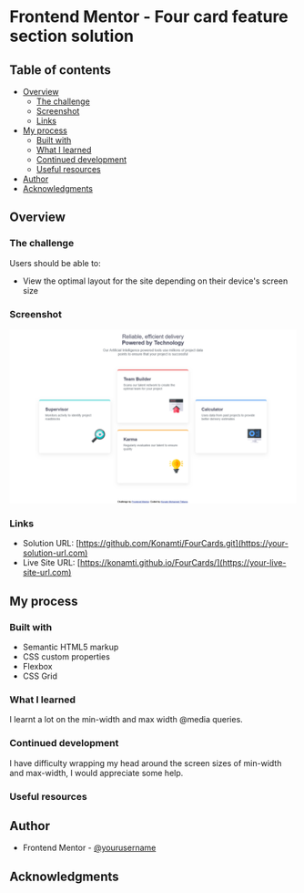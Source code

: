 # Frontend Mentor - Four card feature section solution

## Table of contents

- [Overview](#overview)
  - [The challenge](#the-challenge)
  - [Screenshot](#screenshot)
  - [Links](#links)
- [My process](#my-process)
  - [Built with](#built-with)
  - [What I learned](#what-i-learned)
  - [Continued development](#continued-development)
  - [Useful resources](#useful-resources)
- [Author](#author)
- [Acknowledgments](#acknowledgments)

## Overview

### The challenge

Users should be able to:

- View the optimal layout for the site depending on their device's screen size

### Screenshot

![](Screenshot.png)

### Links

- Solution URL: [https://github.com/Konamti/FourCards.git](https://your-solution-url.com)
- Live Site URL: [https://konamti.github.io/FourCards/](https://your-live-site-url.com)

## My process

### Built with

- Semantic HTML5 markup
- CSS custom properties
- Flexbox
- CSS Grid

### What I learned

I learnt a lot on the min-width and max width @media queries.

### Continued development

I have difficulty wrapping my head around the screen sizes of min-width and max-width, I would appreciate some help.

### Useful resources

## Author

- Frontend Mentor - [@yourusername](https://www.frontendmentor.io/profile/yourusername)

## Acknowledgments
